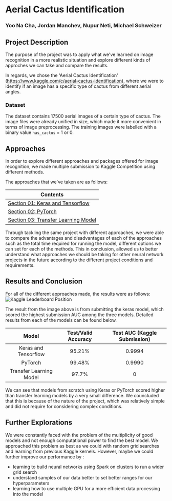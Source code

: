 # Aerial Cactus Identification
### Yoo Na Cha, Jordan Manchev, Nupur Neti, Michael Schweizer

## Project Description

The purpose of the project was to apply what we've learned on image recognition in a more realistic situation and explore different kinds of approches we can take and compare the results. 

In regards, we chose the 'Aerial Cactus Identification' (https://www.kaggle.com/c/aerial-cactus-identification), where we were to identify if an image has a specific type of cactus from different aerial angles. 

### Dataset

The dataset contains 17500 aerial images of a certain type of cactus. The image files were already unified in size, which made it more convenient in terms of image preprocessing. The training images were labelled with a binary value `has_cactus` = 1 or 0.

## Approaches

In order to explore different approaches and packages offered for image recognition, we made multiple submission to Kaggle Competition using different methods. 

The approaches that we've taken are as follows:

| Contents |
|---|
| [Section 01: Keras and Tensorflow](1-keras-and-tensorflow) |
| [Section 02: PyTorch](2-pytorch) |
| [Section 03: Transfer Learning Model](3-transfer-learning-model) |



Through tackling the same project with different approaches, we were able to compare the advantages and disadvantages of each of the approaches such as the total time required for running the model, different options we can set for each of the methods. This in conclusion, allowed us to better understand what approaches we should be taking for other neural network projects in the future according to the different project conditions and requirements. 

## Results and Conclusion

For all of the different approaches made, the results were as follows:
![Kaggle Leaderboard Position](https://github.com/netinupur/machine-learning-project/blob/master/kaggle_leaderboard.png)

The result from the image above is from submitting the keras model, which scored the highest submission AUC among the three models. 
Detailed results from each of the models can be found below. 

| Model | Test/Valid Accuracy | Test AUC (Kaggle Submission) |
|:-----: | :-----: | :-----: |
| Keras and Tensorflow| 95.21% | 0.9994|
|PyTorch | 99.48% | 0.9990 |
|Transfer Learning Model | 97.7% |0 |

We can see that models from scratch using Keras or PyTorch scored higher than transfer learning models by a very small difference. We councluded that this is because of the nature of the project, which was relatively simple and did not require for considering complex conditions. 


## Further Explorations

We were constantly faced with the problem of the multiplicity of good models and not enough computational power to find the best model. We approached this problem as best as we could with random grid searches and learning from previous Kaggle kernels. However, maybe we could further improve our performance by :

* learning to build neural networks using Spark on clusters to run a wider grid search
* understand samples of our data better to set better ranges for our hyperparameters
* learning how to use multiple GPU for a more efficient data processing into the model
